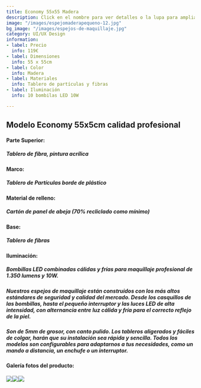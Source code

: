 ```yaml
---
title: Economy 55x55 Madera
description: Click en el nombre para ver detalles o la lupa para ampliar
image: "/images/espejomaderapequeno-12.jpg"
bg_image: "/images/espejos-de-maquillaje.jpg"
category: UI/UX Design
information:
- label: Precio
  info: 119€
- label: Dimensiones
  info: 55 x 55cm
- label: Color
  info: Madera
- label: Materiales
  info: Tablero de partículas y fibras
- label: Iluminación
  info: 10 bombilas LED 10W

---
```

## Modelo Economy 55x5cm calidad profesional

#### **Parte Superior:**

##### Tablero de fibra, pintura acrílica

#### **Marco:**

##### Tablero de Partículas borde de plástico

#### **Material de relleno:**

##### Cartón de panel de abeja (70% recliclado como mínimo)

#### **Base:**

##### Tablero de fibras

#### **Iluminación:**

##### Bombillas LED combinadas cálidas y frías para maquillaje profesional de 1.350 lumens y 10W.

##### Nuestros espejos de maquillaje están construidos con los más altos estándares de seguridad y calidad del mercado. Desde los casquillos de las bombillas, hasta el pequeño interruptor y las luces LED de alta intensidad, con alternancia entre luz cálida y fría para el correcto reflejo de la piel.

##### Son de 5mm de grosor, con canto pulido. Los tableros aligerados y fáciles de colgar, harán que su instalación sea rápida y sencilla. Todos los modelos son configurables para adaptarnos a tus necesidades, como un mando a distancia, un enchufe o un interruptor.

#### Galería fotos del producto:

![](/images/espejomaderapequeno-12.jpg)![](/images/espejomaderapequeno-22.jpg)![](/images/espejomaderapequeno-32.jpg)